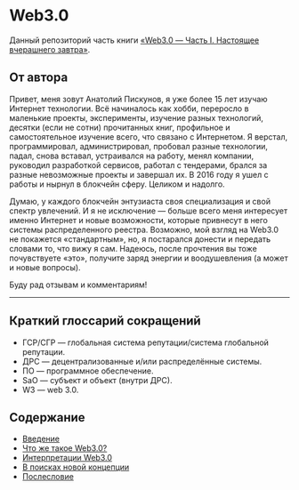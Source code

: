 # Web3.0

Данный репозиторий часть книги [«Web3.0 — Часть I. Настоящее вчерашнего завтра»](https://ridero.ru/books/web_3_0/).

## От автора

Привет, меня зовут Анатолий Пискунов, я уже более 15 лет изучаю Интернет технологии. Всё начиналось как хобби, переросло в маленькие проекты, эксперименты, изучение разных технологий, десятки (если не сотни) прочитанных книг, профильное и самостоятельное изучение всего, что связано с Интернетом. Я верстал, программировал, администрировал, пробовал разные технологии, падал, снова вставал, устраивался на работу, менял компании, руководил разработкой сервисов, работал с тендерами, брался за разные невозможные проекты и завершал их. В 2016 году я ушел с работы и нырнул в блокчейн сферу. Целиком и надолго.

Думаю, у каждого блокчейн энтузиаста своя специализация и свой спектр увлечений. И я не исключение — больше всего меня интересует именно Интернет и новые возможности, которые привнесут в него системы распределенного реестра. Возможно, мой взгляд на Web3.0 не покажется «стандартным», но, я постарался донести и передать словами то, что вижу я сам. Надеюсь, после прочтения вы тоже почувствуете «это», получите заряд энергии и воодушевления (а может и новые вопросы).

Буду рад отзывам и комментариям!

***

## Краткий глоссарий сокращений
* ГСР/СГР — глобальная система репутации/система глобальной репутации.
* ДРС — децентрализованные и/или распределённые системы.
* ПО — программное обеспечение.
* SaO — субъект и объект (внутри ДРС).
* W3 — web 3.0.

## Содержание

* [Введение](ru-introduction.md)
* [Что же такое Web3.0?](ru-question.md)
* [Интерпретации Web3.0](ru-interpretations.md)
* [В поисках новой концепции](ru-new-concept.md)
* [Послесловие](ru-afterword.md)